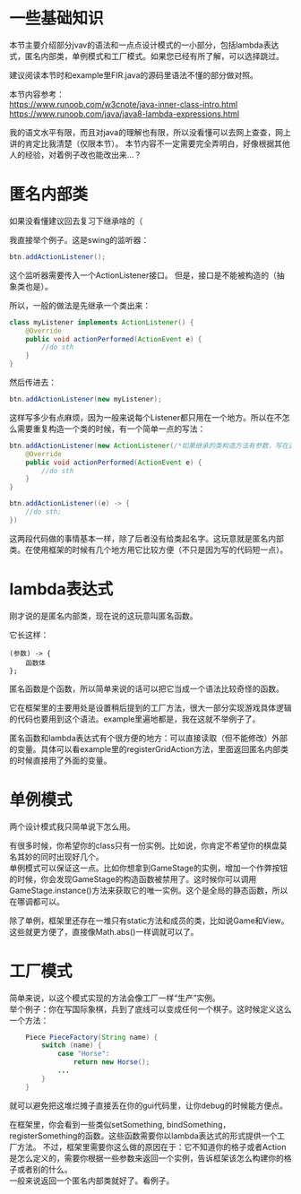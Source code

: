 # 一些基础知识

本节主要介绍部分jvav的语法和一点点设计模式的一小部分，包括lambda表达式，匿名内部类，单例模式和工厂模式。如果您已经有所了解，可以选择跳过。

建议阅读本节时和example里FIR.java的源码里语法不懂的部分做对照。

本节内容参考：  
https://www.runoob.com/w3cnote/java-inner-class-intro.html  
https://www.runoob.com/java/java8-lambda-expressions.html

我的语文水平有限，而且对java的理解也有限，所以没看懂可以去网上查查，网上讲的肯定比我清楚（仅限本节）。
本节内容不一定需要完全弄明白，好像根据其他人的经验，对着例子改也能改出来...？

# 匿名内部类

如果没看懂建议回去复习下继承啥的（

我直接举个例子。这是swing的监听器：
``` java
btn.addActionListener();
```
这个监听器需要传入一个ActionListener接口。
但是，接口是不能被构造的（抽象类也是）。

所以，一般的做法是先继承一个类出来：
``` java
class myListener implements ActionListener() {
    @Override
    public void actionPerformed(ActionEvent e) {
        //do sth
    }
}
```
然后传进去：
``` java
btn.addActionListener(new myListener);
```

这样写多少有点麻烦，因为一般来说每个Listener都只用在一个地方。所以在不怎么需要重复构造一个类的时候，有一个简单一点的写法：

``` java
btn.addActionListener(new ActionListener(/*如果继承的类构造方法有参数，写在这*/) {
    @Override
    public void actionPerformed(ActionEvent e) {
        //do sth
    }
}

btn.addActionListener((e) -> {
    //do sth;
})
```

这两段代码做的事情基本一样，除了后者没有给类起名字。这玩意就是匿名内部类。在使用框架的时候有几个地方用它比较方便（不只是因为写的代码短一点）。

# lambda表达式

刚才说的是匿名内部类，现在说的这玩意叫匿名函数。

它长这样：
```
(参数) -> {
    函数体
};
```

匿名函数是个函数，所以简单来说的话可以把它当成一个语法比较奇怪的函数。

它在框架里的主要用处是设置稍后提到的工厂方法，很大一部分实现游戏具体逻辑的代码也要用到这个语法。example里遍地都是，我在这就不举例子了。

匿名函数和lambda表达式有个很方便的地方：可以直接读取（但不能修改）外部的变量。具体可以看example里的registerGridAction方法，里面返回匿名内部类的时候直接用了外面的变量。

# 单例模式

两个设计模式我只简单说下怎么用。

有很多时候，你希望你的class只有一份实例。比如说，你肯定不希望你的棋盘莫名其妙的同时出现好几个。  
单例模式可以保证这一点。比如你想拿到GameStage的实例，增加一个作弊按钮的时候，你会发现GameStage的构造函数被禁用了。这时候你可以调用GameStage.instance()方法来获取它的唯一实例。这个是全局的静态函数，所以在哪调都可以。

除了单例，框架里还存在一堆只有static方法和成员的类，比如说Game和View。这些就更方便了，直接像Math.abs()一样调就可以了。

# 工厂模式

简单来说，以这个模式实现的方法会像工厂一样“生产”实例。  
举个例子：你在写国际象棋，兵到了底线可以变成任何一个棋子。这时候定义这么一个方法：
``` java
    Piece PieceFactory(String name) {
        switch (name) {
            case "Horse":
                return new Horse();
            ...
        }
    }
```
就可以避免把这堆烂摊子直接丢在你的gui代码里，让你debug的时候能方便点。

在框架里，你会看到一些类似setSomething, bindSomething，registerSomething的函数。这些函数需要你以lambda表达式的形式提供一个工厂方法。
不过，框架里需要你这么做的原因在于：它不知道你的格子或者Action是怎么定义的，需要你根据一些参数来返回一个实例，告诉框架该怎么构建你的格子或者别的什么。  
一般来说返回一个匿名内部类就好了。看例子。
